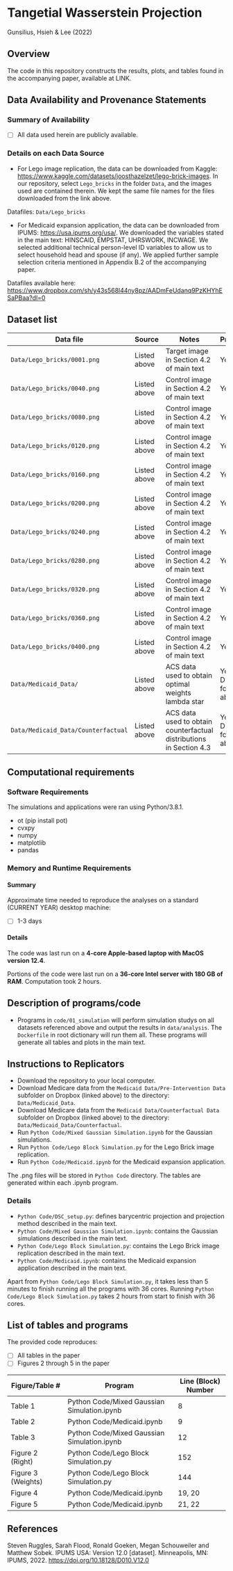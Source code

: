 # Tangetial Wasserstein Projection

Gunsilius, Hsieh & Lee (2022)


Overview
--------

The code in this repository constructs the results, plots, and tables found in the accompanying paper, available at LINK.


Data Availability and Provenance Statements
----------------------------

### Summary of Availability

- [ ] All data used herein are publicly available.

### Details on each Data Source

- For Lego image replication, the data can be downloaded from Kaggle: https://www.kaggle.com/datasets/joosthazelzet/lego-brick-images. In our repository, select `Lego_bricks` in the folder `Data`, and the images used are contained therein. We kept the same file names for the files downloaded from the link above.

Datafiles: `Data/Lego_bricks`

- For Medicaid expansion application, the data can be downloaded from IPUMS: https://usa.ipums.org/usa/. We downloaded the variables stated in the main text: HINSCAID, EMPSTAT, UHRSWORK, INCWAGE. We selected additional technical person-level ID variables to allow us to select household head and spouse (if any). We applied further sample selection criteria mentioned in Appendix B.2 of the accompanying paper.

Datafiles available here: https://www.dropbox.com/sh/y43s568l44ny8pz/AADmFeUdanq9PzKHYhESaPBaa?dl=0


Dataset list
------------

| Data file | Source | Notes    |Provided |
|-----------|--------|----------|---------|
| `Data/Lego_bricks/0001.png` | Listed above | Target image in Section 4.2 of main text | Yes |
| `Data/Lego_bricks/0040.png` | Listed above | Control image in Section 4.2 of main text | Yes |
| `Data/Lego_bricks/0080.png` | Listed above | Control image in Section 4.2 of main text | Yes |
| `Data/Lego_bricks/0120.png` | Listed above | Control image in Section 4.2 of main text | Yes |
| `Data/Lego_bricks/0160.png` | Listed above | Control image in Section 4.2 of main text | Yes |
| `Data/Lego_bricks/0200.png` | Listed above | Control image in Section 4.2 of main text | Yes |
| `Data/Lego_bricks/0240.png` | Listed above | Control image in Section 4.2 of main text | Yes |
| `Data/Lego_bricks/0280.png` | Listed above | Control image in Section 4.2 of main text | Yes |
| `Data/Lego_bricks/0320.png` | Listed above | Control image in Section 4.2 of main text | Yes |
| `Data/Lego_bricks/0360.png` | Listed above | Control image in Section 4.2 of main text | Yes |
| `Data/Lego_bricks/0400.png` | Listed above | Control image in Section 4.2 of main text | Yes |
| `Data/Medicaid_Data/` | Listed above | ACS data used to obtain optimal weights lambda star | Yes; in Dropbox folder above |
| `Data/Medicaid_Data/Counterfactual` | Listed above | ACS data used to obtain counterfactual distributions in Section 4.3 | Yes; in Dropbox folder above |


Computational requirements
---------------------------

### Software Requirements

The simulations and applications were ran using Python/3.8.1.
  - ot (pip install pot) 
  - cvxpy
  - numpy
  - matplotlib
  - pandas

### Memory and Runtime Requirements

#### Summary

Approximate time needed to reproduce the analyses on a standard (CURRENT YEAR) desktop machine:

- [ ] 1-3 days

#### Details

The code was last run on a **4-core Apple-based laptop with MacOS version 12.4**. 

Portions of the code were last run on a **36-core Intel server with 180 GB of RAM**.  Computation took 2 hours. 

  
Description of programs/code
----------------------------

- Programs in `code/01_simulation` will perform simulation studys on all datasets referenced above and output the results in `data/analysis`. The `Dockerfile` in root dictionary will run them all. These programs will generate all tables and plots in the main text.


Instructions to Replicators
---------------------------
- Download the repository to your local computer.
- Download Medicare data from the `Medicaid Data/Pre-Intervention Data` subfolder on Dropbox (linked above) to the directory: `Data/Medicaid_Data`.
- Download Medicare data from the `Medicaid Data/Counterfactual Data` subfolder on Dropbox (linked above) to the directory: `Data/Medicaid_Data/Counterfactual`.
- Run `Python Code/Mixed Gaussian Simulation.ipynb` for the Gaussian simulations.
- Run `Python Code/Lego Block Simulation.py` for the Lego Brick image replication.
- Run `Python Code/Medicaid.ipynb` for the Medicaid expansion application.

The .png files will be stored in `Python Code` directory. The tables are generated within each .ipynb program.


### Details

- `Python Code/DSC_setup.py`: defines barycentric projection and projection method described in the main text.
- `Python Code/Mixed Gaussian Simulation.ipynb`: contains the Gaussian simulations described in the main text.
- `Python Code/Lego Block Simulation.py`: contains the Lego Brick image replication described in the main text.
- `Python Code/Medicaid.ipynb`: contains the Medicaid expansion application described in the main text.

Apart from `Python Code/Lego Block Simulation.py`, it takes less than 5 minutes to finish running all the programs with 36 cores. Running `Python Code/Lego Block Simulation.py` takes 2 hours from start to finish with 36 cores.

List of tables and programs
---------------------------

The provided code reproduces:

- [ ] All tables in the paper
- [ ] Figures 2 through 5 in the paper

| Figure/Table #     | Program                               |          Line (Block) Number |
|------------------- |---------------------------------------|------------------------------|
| Table 1            | Python Code/Mixed Gaussian Simulation.ipynb             | 8          | 
| Table 2            | Python Code/Medicaid.ipynb                              | 9          | 
| Table 3            | Python Code/Mixed Gaussian Simulation.ipynb             | 12         | 
| Figure 2 (Right)   | Python Code/Lego Block Simulation.py                    | 152        | 
| Figure 3 (Weights) | Python Code/Lego Block Simulation.py                    | 144        | 
| Figure 4           | Python Code/Medicaid.ipynb                              | 19, 20     | 
| Figure 5           | Python Code/Medicaid.ipynb                              | 21, 22     | 

## References

Steven Ruggles, Sarah Flood, Ronald Goeken, Megan Schouweiler and Matthew Sobek. IPUMS USA: Version 12.0 [dataset]. Minneapolis, MN: IPUMS, 2022. 
https://doi.org/10.18128/D010.V12.0
